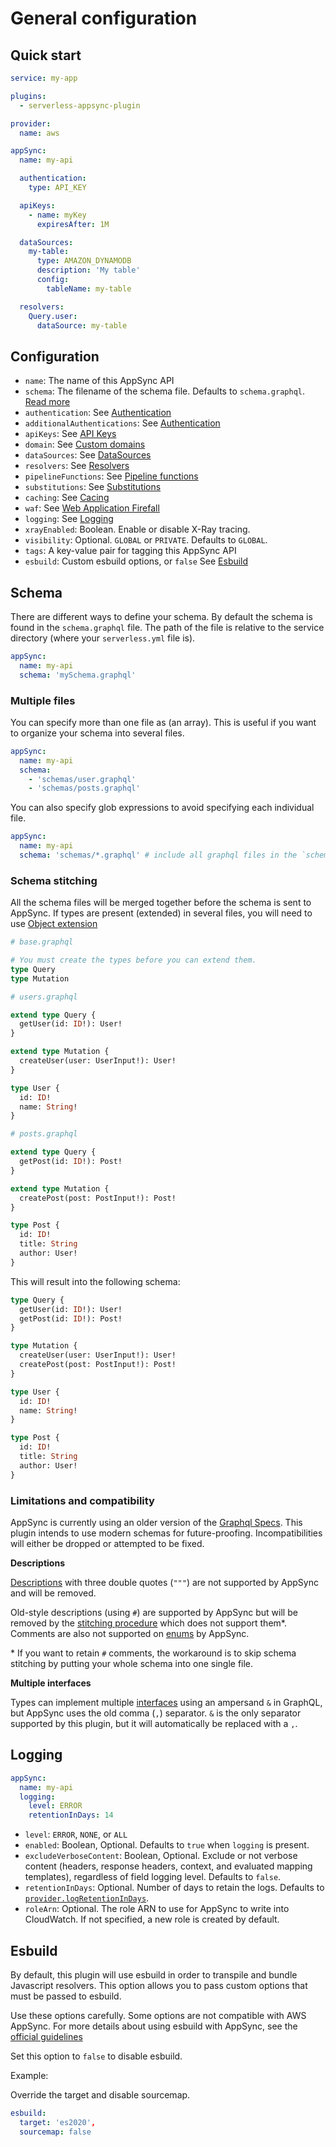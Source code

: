 # General configuration

## Quick start

```yaml
service: my-app

plugins:
  - serverless-appsync-plugin

provider:
  name: aws

appSync:
  name: my-api

  authentication:
    type: API_KEY

  apiKeys:
    - name: myKey
      expiresAfter: 1M

  dataSources:
    my-table:
      type: AMAZON_DYNAMODB
      description: 'My table'
      config:
        tableName: my-table

  resolvers:
    Query.user:
      dataSource: my-table
```

## Configuration

- `name`: The name of this AppSync API
- `schema`: The filename of the schema file. Defaults to `schema.graphql`. [Read more](#Schema)
- `authentication`: See [Authentication](authentication.md)
- `additionalAuthentications`: See [Authentication](authentication.md)
- `apiKeys`: See [API Keys](API-keys.md)
- `domain`: See [Custom domains](custom-domain.md)
- `dataSources`: See [DataSources](dataSources.md)
- `resolvers`: See [Resolvers](resolvers.md)
- `pipelineFunctions`: See [Pipeline functions](pipeline-functions.md)
- `substitutions`: See [Substitutions](substitutions.md)
- `caching`: See [Cacing](caching.md)
- `waf`: See [Web Application Firefall](WAF.md)
- `logging`: See [Logging](#Logging)
- `xrayEnabled`: Boolean. Enable or disable X-Ray tracing.
- `visibility`: Optional. `GLOBAL` or `PRIVATE`. Defaults to `GLOBAL`.
- `tags`: A key-value pair for tagging this AppSync API
- `esbuild`: Custom esbuild options, or `false` See [Esbuild](#Esbuild)

## Schema

There are different ways to define your schema. By default the schema is found in the `schema.graphql` file. The path of the file is relative to the service directory (where your `serverless.yml` file is).

```yaml
appSync:
  name: my-api
  schema: 'mySchema.graphql'
```

### Multiple files

You can specify more than one file as (an array). This is useful if you want to organize your schema into several files.

```yaml
appSync:
  name: my-api
  schema:
    - 'schemas/user.graphql'
    - 'schemas/posts.graphql'
```

You can also specify glob expressions to avoid specifying each individual file.

```yaml
appSync:
  name: my-api
  schema: 'schemas/*.graphql' # include all graphql files in the `schemas` directory
```

### Schema stitching

All the schema files will be merged together before the schema is sent to AppSync. If types are present (extended) in several files, you will need to use [Object extension](https://spec.graphql.org/October2021/#sec-Object-Extensions)

```graphql
# base.graphql

# You must create the types before you can extend them.
type Query
type Mutation
```

```graphql
# users.graphql

extend type Query {
  getUser(id: ID!): User!
}

extend type Mutation {
  createUser(user: UserInput!): User!
}

type User {
  id: ID!
  name: String!
}
```

```graphql
# posts.graphql

extend type Query {
  getPost(id: ID!): Post!
}

extend type Mutation {
  createPost(post: PostInput!): Post!
}

type Post {
  id: ID!
  title: String
  author: User!
}
```

This will result into the following schema:

```graphql
type Query {
  getUser(id: ID!): User!
  getPost(id: ID!): Post!
}

type Mutation {
  createUser(user: UserInput!): User!
  createPost(post: PostInput!): Post!
}

type User {
  id: ID!
  name: String!
}

type Post {
  id: ID!
  title: String
  author: User!
}
```

### Limitations and compatibility

AppSync is currently using an older version of the [Graphql Specs](https://spec.graphql.org/).
This plugin intends to use modern schemas for future-proofing. Incompatibilities will either be dropped or attempted to be fixed.

**Descriptions**

[Descriptions](https://spec.graphql.org/October2021/#sec-Descriptions) with three double quotes (`"""`) are not supported by AppSync and will be removed.

Old-style descriptions (using `#`) are supported by AppSync but will be removed by the [stitching procedure](#schema-stitching) which does not support them\*. Comments are also not supported on [enums](https://spec.graphql.org/October2021/#sec-Enums) by AppSync.

\* If you want to retain `#` comments, the workaround is to skip schema stitching by putting your whole schema into one single file.

**Multiple interfaces**

Types can implement multiple [interfaces](https://spec.graphql.org/October2021/#sec-Interfaces) using an ampersand `&` in GraphQL, but AppSync uses the old comma (`,`) separator. `&` is the only separator supported by this plugin, but it will automatically be replaced with a `,`.

## Logging

```yaml
appSync:
  name: my-api
  logging:
    level: ERROR
    retentionInDays: 14
```

- `level`: `ERROR`, `NONE`, or `ALL`
- `enabled`: Boolean, Optional. Defaults to `true` when `logging` is present.
- `excludeVerboseContent`: Boolean, Optional. Exclude or not verbose content (headers, response headers, context, and evaluated mapping templates), regardless of field logging level. Defaults to `false`.
- `retentionInDays`: Optional. Number of days to retain the logs. Defaults to [`provider.logRetentionInDays`](https://www.serverless.com/framework/docs/providers/aws/guide/serverless.yml#general-function-settings).
- `roleArn`: Optional. The role ARN to use for AppSync to write into CloudWatch. If not specified, a new role is created by default.

## Esbuild

By default, this plugin will use esbuild in order to transpile and bundle Javascript resolvers. This option allows you to pass custom options that must be passed to esbuild.

Use these options carefully. Some options are not compatible with AWS AppSync. For more details about using esbuild with AppSync, see the [official guidelines](https://docs.aws.amazon.com/appsync/latest/devguide/resolver-reference-overview-js.html#additional-utilities)

Set this option to `false` to disable esbuild.

Example:

Override the target and disable sourcemap.

```yml
esbuild:
  target: 'es2020',
  sourcemap: false
```
